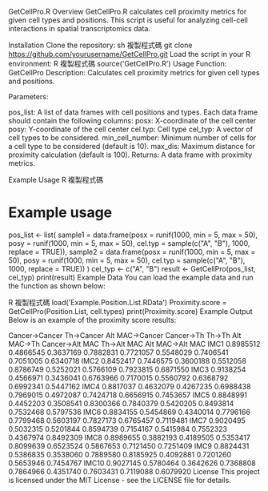 GetCellPro.R
Overview
GetCellPro.R calculates cell proximity metrics for given cell types and positions. This script is useful for analyzing cell-cell interactions in spatial transcriptomics data.

Installation
Clone the repository:
sh
複製程式碼
git clone https://github.com/yourusername/GetCellPro.git
Load the script in your R environment:
R
複製程式碼
source('GetCellPro.R')
Usage
Function: GetCellPro
Description:
Calculates cell proximity metrics for given cell types and positions.

Parameters:

pos_list: A list of data frames with cell positions and types. Each data frame should contain the following columns:
posx: X-coordinate of the cell center
posy: Y-coordinate of the cell center
cel.typ: Cell type
cel_typ: A vector of cell types to be considered.
min_cell_number: Minimum number of cells for a cell type to be considered (default is 10).
max_dis: Maximum distance for proximity calculation (default is 100).
Returns:
A data frame with proximity metrics.

Example Usage
R
複製程式碼
# Example usage
pos_list <- list(
  sample1 = data.frame(posx = runif(1000, min = 5, max = 50), posy = runif(1000, min = 5, max = 50), cel.typ = sample(c("A", "B"), 1000, replace = TRUE)),
  sample2 = data.frame(posx = runif(1000, min = 5, max = 50), posy = runif(1000, min = 5, max = 50), cel.typ = sample(c("A", "B"), 1000, replace = TRUE))
)
cel_typ <- c("A", "B")
result <- GetCellPro(pos_list, cel_typ)
print(result)
Example Data
You can load the example data and run the function as shown below:

R
複製程式碼
load('Example.Position.List.RData')
Proximity.score = GetCellPro(Position.List, cell.types)
print(Proximity.score)
Example Output
Below is an example of the proximity score results:

Cancer→Cancer	Th→Cancer	Alt MAC→Cancer	Cancer→Th	Th→Th	Alt MAC→Th	Cancer→Alt MAC	Th→Alt MAC	Alt MAC→Alt MAC
IMC1	0.8985512	0.4866545	0.3637169	0.7882831	0.7721057	0.5548029	0.7406541	0.7051005	0.6340718
IMC2	0.8452417	0.7446575	0.3600188	0.5512058	0.8786749	0.5252021	0.5766109	0.7923815	0.6871550
IMC3	0.9138254	0.4566971	0.3436041	0.6763966	0.7170015	0.5560792	0.6368792	0.6992341	0.5447162
IMC4	0.8817037	0.4632079	0.4267235	0.6988438	0.7969015	0.4972087	0.7424718	0.6656915	0.7453657
IMC5	0.8848991	0.4452203	0.3508541	0.8300366	0.7840379	0.5420205	0.8493814	0.7532468	0.5797536
IMC6	0.8834155	0.5454869	0.4340014	0.7796166	0.7799468	0.5603197	0.7827173	0.6765457	0.7119481
IMC7	0.9020495	0.5032315	0.5201844	0.8594739	0.7154167	0.5415984	0.7552323	0.4367974	0.8492309
IMC8	0.8989655	0.3882193	0.4189505	0.5353417	0.8099639	0.6523524	0.5867653	0.7121450	0.7251409
IMC9	0.8824431	0.5386835	0.3538060	0.7889580	0.8185925	0.4092881	0.7201260	0.5653946	0.7454767
IMC10	0.9027145	0.5780464	0.3642626	0.7368808	0.7864966	0.4351740	0.7603431	0.7119088	0.6079920
License
This project is licensed under the MIT License - see the LICENSE file for details.

